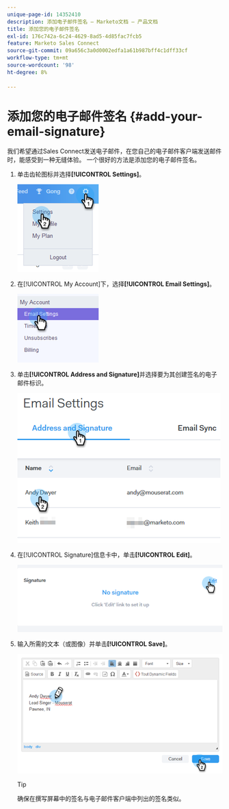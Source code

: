 ```yaml
---
unique-page-id: 14352410
description: 添加电子邮件签名 — Marketo文档 — 产品文档
title: 添加您的电子邮件签名
exl-id: 176c742a-6c24-4629-8ad5-4d85fac7fcb5
feature: Marketo Sales Connect
source-git-commit: 09a656c3a0d0002edfa1a61b987bff4c1dff33cf
workflow-type: tm+mt
source-wordcount: '98'
ht-degree: 8%

---
```


# 添加您的电子邮件签名 {#add-your-email-signature}

我们希望通过Sales Connect发送电子邮件，在您自己的电子邮件客户端发送邮件时，能感受到一种无缝体验。 一个很好的方法是添加您的电子邮件签名。

1. 单击齿轮图标并选择&#x200B;**[!UICONTROL Settings]**。

   ![](assets/add-your-email-signature-1.png)

1. 在[!UICONTROL My Account]下，选择&#x200B;**[!UICONTROL Email Settings]**。

   ![](assets/add-your-email-signature-2.png)

1. 单击&#x200B;**[!UICONTROL Address and Signature]**&#x200B;并选择要为其创建签名的电子邮件标识。

   ![](assets/add-your-email-signature-3.png)

1. 在[!UICONTROL Signature]信息卡中，单击&#x200B;**[!UICONTROL Edit]**。

   ![](assets/add-your-email-signature-4.png)

1. 输入所需的文本（或图像）并单击&#x200B;**[!UICONTROL Save]**。

   ![](assets/add-your-email-signature-5.png)

   >[!TIP]
   >
   >确保在撰写屏幕中的签名与电子邮件客户端中列出的签名类似。
